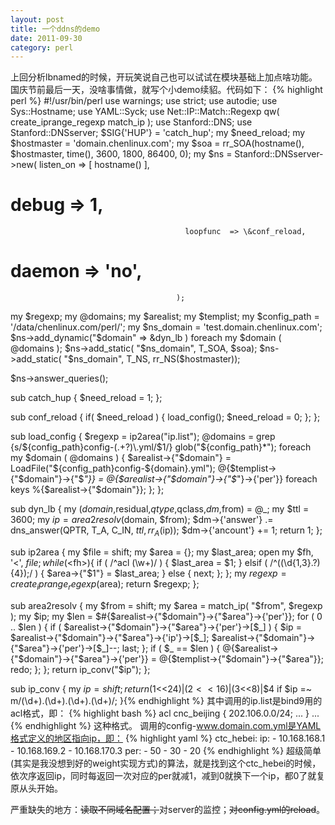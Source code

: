 ```yaml
---
layout: post
title: 一个ddns的demo
date: 2011-09-30
category: perl
---
```


上回分析lbnamed的时候，开玩笑说自己也可以试试在模块基础上加点啥功能。国庆节前最后一天，没啥事情做，就写个小demo续貂。代码如下：
{% highlight perl %}
#!/usr/bin/perl
use warnings;
use strict;
use autodie;
use Sys::Hostname;
use YAML::Syck;
use Net::IP::Match::Regexp qw( create_iprange_regexp match_ip );
use Stanford::DNS;
use Stanford::DNSserver;
$SIG{'HUP'} = 'catch_hup';
my $need_reload;
my $hostmaster = 'domain.chenlinux.com';
my $soa        = rr_SOA(hostname(), $hostmaster, time(), 3600, 1800, 86400, 0);
my $ns         = Stanford::DNSserver->new( listen_on => [ hostname() ],
#                                           debug     => 1,
                                           loopfunc  => \&conf_reload,
#                                           daemon    => 'no',
                                         );
my $regexp;
my @domains;
my $arealist;
my $templist;
my $config_path = '/data/chenlinux.com/perl/';
my $ns_domain = 'test.domain.chenlinux.com';
$ns->add_dynamic("$domain" => \&dyn_lb ) foreach my $domain ( @domains );
$ns->add_static( "$ns_domain", T_SOA, $soa);
$ns->add_static( "$ns_domain", T_NS, rr_NS($hostmaster));

$ns->answer_queries();

sub catch_hup {
    $need_reload = 1;
};

sub conf_reload {
    if( $need_reload ) {
        load_config();
        $need_reload = 0;
    };
};

sub load_config {
    $regexp = ip2area("ip.list");
    @domains = grep {s/${config_path}config-(.+?)\.yml/$1/} glob("${config_path}*");
    foreach my $domain ( @domains ) {
      $arealist->{"$domain"} = LoadFile("${config_path}config-${domain}.yml");
      @{$templist->{"$domain"}->{"$_"}} = @{$arealist->{"$domain"}->{"$_"}->{'per'}} foreach keys %{$arealist->{"$domain"}};
  };
};

sub dyn_lb {
    my ($domain,$residual,$qtype,$qclass,$dm,$from) = @_;
    my $ttl = 3600;
    my $ip = area2resolv($domain, $from);
    $dm->{'answer'} .= dns_answer(QPTR, T_A, C_IN, $ttl, rr_A($ip));
    $dm->{'ancount'} += 1;
    return 1;
};

sub ip2area {
    my $file = shift;
    my $area = {};
    my $last_area;
    open my $fh, '<', $file;
    while(<$fh>){
        if ( /^acl (\w+)/ ) {
            $last_area = $1;
        } elsif ( /^((\d{1,3}\.?){4});/ ) {
            $area->{"$1"} = $last_area;
        } else {
            next;
        };
    };
    my $regexp = create_iprange_regexp($area);
    return $regexp;
};

sub area2resolv {
    my $from = shift;
    my $area = match_ip( "$from", $regexp );
    my $ip;
    my $len = $#{$arealist->{"$domain"}->{"$area"}->{'per'}};
    for ( 0 .. $len ) {
        if ( $arealist->{"$domain"}->{"$area"}->{'per'}->[$_] ) {
            $ip = $arealist->{"$domain"}->{"$area"}->{'ip'}->[$_];
            $arealist->{"$domain"}->{"$area"}->{'per'}->[$_]--;
            last;
        };
        if ( $_ == $len ) {
            @{$arealist->{"$domain"}->{"$area"}->{'per'}} = @{$templist->{"$domain"}->{"$area"}};
            redo;
        };
    };
    return ip_conv("$ip");
};

sub ip_conv {
    my $ip = shift;
    return ($1<<24)|($2<<16)|($3<<8)|$4 if $ip =~ m/(\d+)\.(\d+)\.(\d+)\.(\d+)/;
}{% endhighlight %}
其中调用的ip.list是bind9用的acl格式，即：
{% highlight bash %}
acl cnc_beijing {
202.106.0.0/24;
...
}
...{% endhighlight %}
这种格式。
调用的config-www.domain.com.yml是YAML格式定义的地区指向ip，即：
{% highlight yaml %}
ctc_hebei:
    ip:
      - 10.168.168.1
      - 10.168.169.2
      - 10.168.170.3
    per:
      - 50
      - 30
      - 20
{% endhighlight %}
超级简单(其实是我没想到好的weight实现方式)的算法，就是找到这个ctc_hebei的时候，依次序返回ip，同时每返回一次对应的per就减1，减到0就换下一个ip，都0了就复原从头开始。

严重缺失的地方：<del datetime="2011-10-13T05:40:51+00:00">读取不同域名配置；</del>对server的监控；<del datetime="2011-10-13T05:40:51+00:00">对config.yml的reload</del>。
